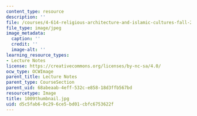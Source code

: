 ```yaml
---
content_type: resource
description: ''
file: /courses/4-614-religious-architecture-and-islamic-cultures-fall-2002/d5c5fab60c296ce5bd01cbfc6753622f_1009thumbnail.jpg
file_type: image/jpeg
image_metadata:
  caption: ''
  credit: ''
  image-alt: ''
learning_resource_types:
- Lecture Notes
license: https://creativecommons.org/licenses/by-nc-sa/4.0/
ocw_type: OCWImage
parent_title: Lecture Notes
parent_type: CourseSection
parent_uid: 68abeaab-4eff-532c-e858-18d3ffb567bd
resourcetype: Image
title: 1009thumbnail.jpg
uid: d5c5fab6-0c29-6ce5-bd01-cbfc6753622f
---
```

